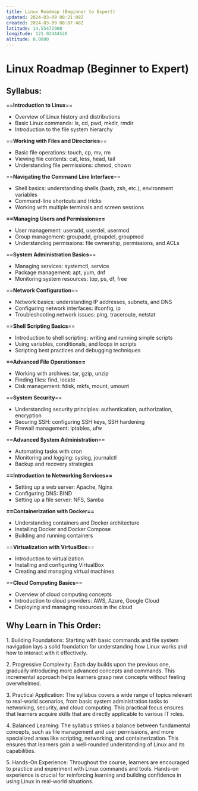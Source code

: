 ```yaml
---
title: Linux Roadmap (Beginner to Expert)
updated: 2024-03-09 08:21:09Z
created: 2024-03-09 08:07:48Z
latitude: 14.55472900
longitude: 121.02444520
altitude: 0.0000
---
```


# Linux Roadmap (Beginner to Expert)

## **Syllabus:**

==**Introduction to Linux**==

- Overview of Linux history and distributions
- Basic Linux commands: ls, cd, pwd, mkdir, rmdir
- Introduction to the file system hierarchy

==**Working with Files and Directories**==

- Basic file operations: touch, cp, mv, rm
- Viewing file contents: cat, less, head, tail
- Understanding file permissions: chmod, chown

==**Navigating the Command Line Interface**==

- Shell basics: understanding shells (bash, zsh, etc.), environment variables
- Command-line shortcuts and tricks
- Working with multiple terminals and screen sessions

**==Managing Users and Permissions==**

- User management: useradd, userdel, usermod
- Group management: groupadd, groupdel, groupmod
- Understanding permissions: file ownership, permissions, and ACLs

==**System Administration Basics**==

- Managing services: systemctl, service
- Package management: apt, yum, dnf
- Monitoring system resources: top, ps, df, free

==**Network Configuration**==

- Network basics: understanding IP addresses, subnets, and DNS
- Configuring network interfaces: ifconfig, ip
- Troubleshooting network issues: ping, traceroute, netstat

==**Shell Scripting Basics**==

- Introduction to shell scripting: writing and running simple scripts
- Using variables, conditionals, and loops in scripts
- Scripting best practices and debugging techniques

**==Advanced File Operations==**

- Working with archives: tar, gzip, unzip
- Finding files: find, locate
- Disk management: fdisk, mkfs, mount, umount

==**System Security**==

- Understanding security principles: authentication, authorization, encryption
- Securing SSH: configuring SSH keys, SSH hardening
- Firewall management: iptables, ufw

==**Advanced System Administration**==

- Automating tasks with cron
- Monitoring and logging: syslog, journalctl
- Backup and recovery strategies

**==Introduction to Networking Services==**

- Setting up a web server: Apache, Nginx
- Configuring DNS: BIND
- Setting up a file server: NFS, Samba

**==Containerization with Docker==**

- Understanding containers and Docker architecture
- Installing Docker and Docker Compose
- Building and running containers

==**Virtualization with VirtualBox**==

- Introduction to virtualization
- Installing and configuring VirtualBox
- Creating and managing virtual machines

==**Cloud Computing Basics**==

- Overview of cloud computing concepts
- Introduction to cloud providers: AWS, Azure, Google Cloud
- Deploying and managing resources in the cloud

## **Why Learn in This Order:**

1\. Building Foundations: Starting with basic commands and file system navigation lays a solid foundation for understanding how Linux works and how to interact with it effectively.

2\. Progressive Complexity: Each day builds upon the previous one, gradually introducing more advanced concepts and commands. This incremental approach helps learners grasp new concepts without feeling overwhelmed.

3\. Practical Application: The syllabus covers a wide range of topics relevant to real-world scenarios, from basic system administration tasks to networking, security, and cloud computing. This practical focus ensures that learners acquire skills that are directly applicable to various IT roles.

4\. Balanced Learning: The syllabus strikes a balance between fundamental concepts, such as file management and user permissions, and more specialized areas like scripting, networking, and containerization. This ensures that learners gain a well-rounded understanding of Linux and its capabilities.

5\. Hands-On Experience: Throughout the course, learners are encouraged to practice and experiment with Linux commands and tools. Hands-on experience is crucial for reinforcing learning and building confidence in using Linux in real-world situations.